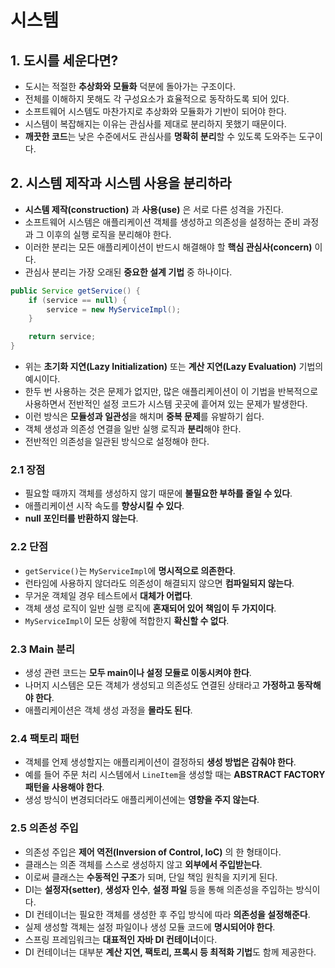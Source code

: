 # 시스템

## 1. 도시를 세운다면?

- 도시는 적절한 **추상화와 모듈화** 덕분에 돌아가는 구조이다.
- 전체를 이해하지 못해도 각 구성요소가 효율적으로 동작하도록 되어 있다.
- 소프트웨어 시스템도 마찬가지로 추상화와 모듈화가 기반이 되어야 한다.
- 시스템이 복잡해지는 이유는 관심사를 제대로 분리하지 못했기 때문이다.
- **깨끗한 코드**는 낮은 수준에서도 관심사를 **명확히 분리**할 수 있도록 도와주는 도구이다.

## 2. 시스템 제작과 시스템 사용을 분리하라

- **시스템 제작(construction)** 과 **사용(use)** 은 서로 다른 성격을 가진다.
- 소프트웨어 시스템은 애플리케이션 객체를 생성하고 의존성을 설정하는 준비 과정과 그 이후의 실행 로직을 분리해야 한다.
- 이러한 분리는 모든 애플리케이션이 반드시 해결해야 할 **핵심 관심사(concern)** 이다.
- 관심사 분리는 가장 오래된 **중요한 설계 기법** 중 하나이다.

```java
public Service getService() {
    if (service == null) {
        service = new MyServiceImpl();
    }

    return service;
}
```

- 위는 **초기화 지연(Lazy Initialization)** 또는 **계산 지연(Lazy Evaluation)** 기법의 예시이다.
- 한두 번 사용하는 것은 문제가 없지만, 많은 애플리케이션이 이 기법을 반복적으로 사용하면서 전반적인 설정 코드가 시스템 곳곳에 흩어져 있는 문제가 발생한다.
- 이런 방식은 **모듈성과 일관성**을 해치며 **중복 문제**를 유발하기 쉽다.
- 객체 생성과 의존성 연결을 일반 실행 로직과 **분리**해야 한다.
- 전반적인 의존성을 일관된 방식으로 설정해야 한다.

### 2.1 장점

- 필요할 때까지 객체를 생성하지 않기 때문에 **불필요한 부하를 줄일 수 있다**.
- 애플리케이션 시작 속도를 **향상시킬 수 있다**.
- **null 포인터를 반환하지 않는다**.

### 2.2 단점

- `getService()`는 `MyServiceImpl`에 **명시적으로 의존한다**.
- 런타임에 사용하지 않더라도 의존성이 해결되지 않으면 **컴파일되지 않는다**.
- 무거운 객체일 경우 테스트에서 **대체가 어렵다**.
- 객체 생성 로직이 일반 실행 로직에 **혼재되어 있어 책임이 두 가지이다**.
- `MyServiceImpl`이 모든 상황에 적합한지 **확신할 수 없다**.

### 2.3 Main 분리

- 생성 관련 코드는 **모두 main이나 설정 모듈로 이동시켜야 한다**.
- 나머지 시스템은 모든 객체가 생성되고 의존성도 연결된 상태라고 **가정하고 동작해야 한다**.
- 애플리케이션은 객체 생성 과정을 **몰라도 된다**.

### 2.4 팩토리 패턴

- 객체를 언제 생성할지는 애플리케이션이 결정하되 **생성 방법은 감춰야 한다**.
- 예를 들어 주문 처리 시스템에서 `LineItem`을 생성할 때는 **ABSTRACT FACTORY 패턴을 사용해야 한다**.
- 생성 방식이 변경되더라도 애플리케이션에는 **영향을 주지 않는다**.

### 2.5 의존성 주입

- 의존성 주입은 **제어 역전(Inversion of Control, IoC)** 의 한 형태이다.
- 클래스는 의존 객체를 스스로 생성하지 않고 **외부에서 주입받는다**.
- 이로써 클래스는 **수동적인 구조**가 되며, 단일 책임 원칙을 지키게 된다.
- DI는 **설정자(setter)**, **생성자 인수**, **설정 파일** 등을 통해 의존성을 주입하는 방식이다.
- DI 컨테이너는 필요한 객체를 생성한 후 주입 방식에 따라 **의존성을 설정해준다**.
- 실제 생성할 객체는 설정 파일이나 생성 모듈 코드에 **명시되어야 한다**.
- 스프링 프레임워크는 **대표적인 자바 DI 컨테이너**이다.
- DI 컨테이너는 대부분 **계산 지연, 팩토리, 프록시 등 최적화 기법**도 함께 제공한다.

